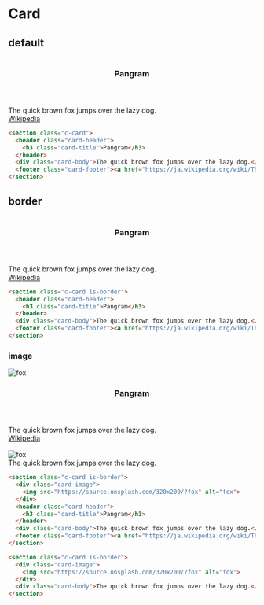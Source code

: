 # Card

## default

<div class="sample-container">
  <div class="o-columns">
    <div class="column is-half">
      <section class="c-card">
        <header class="card-header">
          <h3 class="card-title">Pangram</h3>
        </header>
        <div class="card-body">The quick brown fox jumps over the lazy dog.</div>
        <footer class="card-footer"><a href="https://ja.wikipedia.org/wiki/The_quick_brown_fox_jumps_over_the_lazy_dog" target="_blank">Wikipedia</a></footer>
      </section>
    </div>
  </div>
</div>

```html
<section class="c-card">
  <header class="card-header">
    <h3 class="card-title">Pangram</h3>
  </header>
  <div class="card-body">The quick brown fox jumps over the lazy dog.</div>
  <footer class="card-footer"><a href="https://ja.wikipedia.org/wiki/The_quick_brown_fox_jumps_over_the_lazy_dog" target="_blank">Wikipedia</a></footer>
</section>
```

## border

<div class="sample-container">
  <div class="o-columns">
    <div class="column is-half">
      <section class="c-card is-border">
        <header class="card-header">
          <h3 class="card-title">Pangram</h3>
        </header>
        <div class="card-body">The quick brown fox jumps over the lazy dog.</div>
        <footer class="card-footer"><a href="https://ja.wikipedia.org/wiki/The_quick_brown_fox_jumps_over_the_lazy_dog" target="_blank">Wikipedia</a></footer>
      </section>
    </div>
  </div>
</div>

```html
<section class="c-card is-border">
  <header class="card-header">
    <h3 class="card-title">Pangram</h3>
  </header>
  <div class="card-body">The quick brown fox jumps over the lazy dog.</div>
  <footer class="card-footer"><a href="https://ja.wikipedia.org/wiki/The_quick_brown_fox_jumps_over_the_lazy_dog" target="_blank">Wikipedia</a></footer>
</section>
```

### image

<div class="sample-container">
  <div class="o-columns">
    <div class="column is-half">
      <section class="c-card is-border">
        <div class="card-image">
          <img src="https://source.unsplash.com/320x200/?fox" alt="fox">
        </div>
        <header class="card-header">
          <h3 class="card-title">Pangram</h3>
        </header>
        <div class="card-body">The quick brown fox jumps over the lazy dog.</div>
        <footer class="card-footer"><a href="https://ja.wikipedia.org/wiki/The_quick_brown_fox_jumps_over_the_lazy_dog">Wikipedia</a></footer>
      </section>
    </div>
  </div>
  <div class="o-columns">
    <div class="column is-half">
      <section class="c-card is-border">
        <div class="card-image">
          <img src="https://source.unsplash.com/320x200/?fox" alt="fox">
        </div>
        <div class="card-body">The quick brown fox jumps over the lazy dog.</div>
      </section>
    </div>
  </div>
</div>

```html
<section class="c-card is-border">
  <div class="card-image">
    <img src="https://source.unsplash.com/320x200/?fox" alt="fox">
  </div>
  <header class="card-header">
    <h3 class="card-title">Pangram</h3>
  </header>
  <div class="card-body">The quick brown fox jumps over the lazy dog.</div>
  <footer class="card-footer"><a href="https://ja.wikipedia.org/wiki/The_quick_brown_fox_jumps_over_the_lazy_dog">Wikipedia</a></footer>
</section>

<section class="c-card is-border">
  <div class="card-image">
    <img src="https://source.unsplash.com/320x200/?fox" alt="fox">
  </div>
  <div class="card-body">The quick brown fox jumps over the lazy dog.</div>
</section>
```

<style lang="scss" scoped>
.sample-container {
  .column {
    margin: auto;
  }
  .o-columns + .o-columns {
    margin-top: 1rem;
  }
}
</style>
